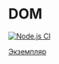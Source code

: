 # DOM

[![Node.js CI](https://github.com/kreketjot/js-dom-netology/actions/workflows/example.yml/badge.svg?branch=master)](https://github.com/kreketjot/js-dom-netology/actions/workflows/example.yml)

[Экземпляр](https://kreketjot.github.io/js-dom-netology/)
